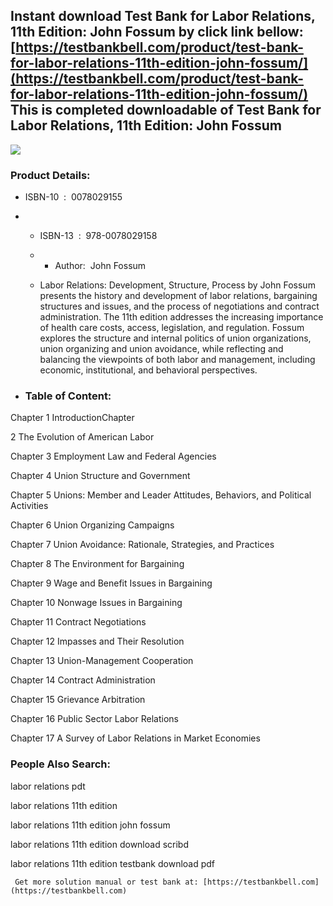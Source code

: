 Instant download **Test Bank for Labor Relations, 11th Edition: John Fossum** by click link bellow:  
[https://testbankbell.com/product/test-bank-for-labor-relations-11th-edition-john-fossum/](https://testbankbell.com/product/test-bank-for-labor-relations-11th-edition-john-fossum/)  
This is completed downloadable of Test Bank for Labor Relations, 11th Edition: John Fossum
------------------------------------------------------------------------------------------


![](https://testbankbell.com/wp-content/uploads/2023/05/labor-relations-development-structure-process-john-fossum-11th-tb.jpg)
### Product Details:


* ISBN-10 ‏ : ‎ 0078029155
* * ISBN-13 ‏ : ‎ 978-0078029158
  * * Author:  John Fossum
   
  * Labor Relations: Development, Structure, Process by John Fossum presents the history and development of labor relations, bargaining structures and issues, and the process of negotiations and contract administration. The 11th edition addresses the increasing importance of health care costs, access, legislation, and regulation. Fossum explores the structure and internal politics of union organizations, union organizing and union avoidance, while reflecting and balancing the viewpoints of both labor and management, including economic, institutional, and behavioral perspectives.
 
* ### Table of Content:

Chapter 1 IntroductionChapter

2 The Evolution of American Labor

Chapter 3 Employment Law and Federal Agencies

Chapter 4 Union Structure and Government

Chapter 5 Unions: Member and Leader Attitudes, Behaviors, and Political Activities

Chapter 6 Union Organizing Campaigns

Chapter 7 Union Avoidance: Rationale, Strategies, and Practices

Chapter 8 The Environment for Bargaining

Chapter 9 Wage and Benefit Issues in Bargaining

Chapter 10 Nonwage Issues in Bargaining

Chapter 11 Contract Negotiations

Chapter 12 Impasses and Their Resolution

Chapter 13 Union-Management Cooperation

Chapter 14 Contract Administration

Chapter 15 Grievance Arbitration

Chapter 16 Public Sector Labor Relations

Chapter 17 A Survey of Labor Relations in Market Economies


 ### People Also Search:


 labor relations pdt

 labor relations 11th edition

 labor relations 11th edition john fossum

 labor relations 11th edition download scribd

 labor relations 11th edition testbank download pdf


     Get more solution manual or test bank at: [https://testbankbell.com](https://testbankbell.com)

